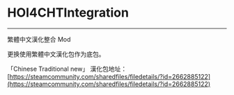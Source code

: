 # HOI4CHTIntegration

---


繁體中文漢化整合 Mod

更换使用繁體中文漢化包作为底包。

「Chinese Traditional new」 漢化包地址：[https://steamcommunity.com/sharedfiles/filedetails/?id=2662885122](https://steamcommunity.com/sharedfiles/filedetails/?id=2662885122)




